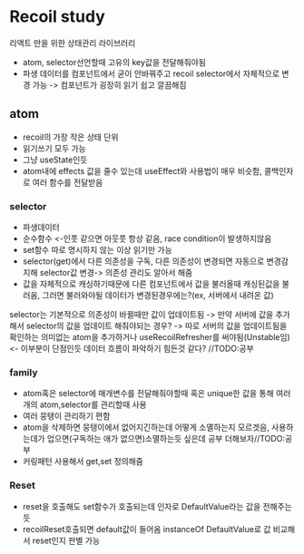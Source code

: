 # Recoil study

리액트 만을 위한 상태관리 라이브러리

- atom, selector선언할때 고유의 key값을 전달해줘야됨
- 파생 데이터를 컴포넌트에서 굳이 안바꿔주고 recoil selector에서 자체적으로 변경 가능 -> 컴포넌트가 굉장히 읽기 쉽고 깔끔해짐

## atom

- recoil의 가장 작은 상태 단위
- 읽기쓰기 모두 가능
- 그냥 useState인듯
- atom내에 effects 값을 줄수 있는데 useEffect와 사용법이 매우 비슷함, 콜백인자로 여러 함수를 전달받음

### selector

- 파생데이터
- 순수함수 <-인풋 같으면 아웃풋 항상 같음, race condition이 발생하지않음
- set함수 따로 명시하지 않는 이상 읽기만 가능
- selector(get)에서 다른 의존성을 구독, 다른 의존성이 변경되면 자동으로 변경감지해 selector값 변경-> 의존성 관리도 알아서 해줌
- 값을 자체적으로 캐싱하기때문에 다른 컴포넌트에서 값을 불러올때 캐싱된값을 불러옴, 그러면 불러와야될 데이터가 변경된경우에는?(ex, 서버에서 내려온 값)

selector는 기본적으로 의존성이 바뀔때만 값이 업데이트됨 ->
만약 서버에 값을 추가해서 selector의 값을 업데이트 해줘야되는 경우? ->
따로 서버의 값을 업데이트됨을 확인하는 의미없는 atom을 추가하거나 useRecoilRefresher를 써야됨(Unstable임) <- 이부분이 단점인듯
데이터 흐름이 파악하기 힘든것 같다? //TODO:공부

### family

- atom혹은 selector에 매개변수를 전달해줘야할때 혹은 unique한 값을 통해 여러개의 atom,selector를 관리할때 사용
- 여러 뭉탱이 관리하기 편함
- atom을 삭제하면 뭉탱이에서 없어지긴하는데 어떻게 소멸하는지 모르겟음, 사용하는데가 업으면(구독하는 애가 없으면)소멸하는듯 싶은데 공부 더해보자//TODO:공부
- 커링패턴 사용해서 get,set 정의해줌

### Reset

- reset을 호출해도 set함수가 호출되는데 인자로 DefaultValue라는 값을 전해주는듯
- recoilReset호출되면 default값이 들어옴 instanceOf DefaultValue로 값 비교해서 reset인지 판별 가능
